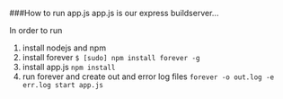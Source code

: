 ###How to run app.js
app.js is our express buildserver...

In order to run
1. install nodejs and npm
2. install forever ```$ [sudo] npm install forever -g```
3. install app.js ```npm install```
4. run forever and create out and error log files ```forever -o out.log -e err.log start app.js```
 ``` 
